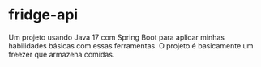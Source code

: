 # fridge-api
Um projeto usando Java 17 com Spring Boot para aplicar minhas habilidades básicas com essas ferramentas. O projeto é basicamente um freezer que armazena comidas.
